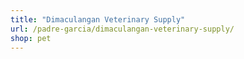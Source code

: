 ```yaml
---
title: "Dimaculangan Veterinary Supply"
url: /padre-garcia/dimaculangan-veterinary-supply/
shop: pet
---
```

